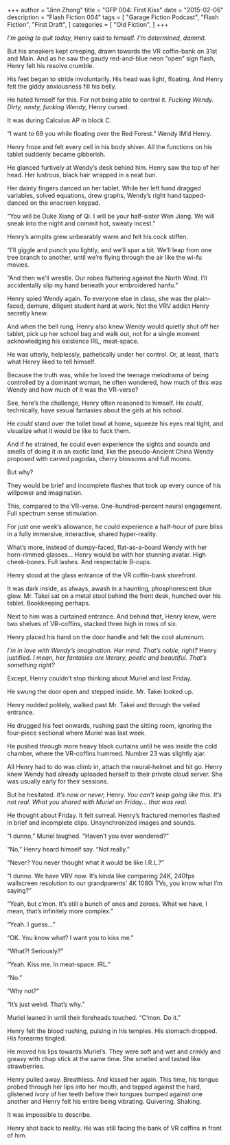 +++
author = "Jinn Zhong"
title = "GFP 004: First Kiss"
date = "2015-02-06"
description = "Flash Fiction 004"
tags = [
    "Garage Fiction Podcast",
    "Flash Fiction",
    "First Draft",
]
categories = [
    "Old Fiction",
]
+++

_I’m going to quit today,_ Henry said to himself. _I’m determined, dammit._

But his sneakers kept creeping, drawn towards the VR coffin-bank on 31st and Main. And as he saw the gaudy red-and-blue neon “open” sign flash, Henry felt his resolve crumble. 

His feet began to stride involuntarily. His head was light, floating. And Henry felt the giddy anxiousness fill his belly. 

He hated himself for this. For not being able to control it. _Fucking Wendy. Dirty, nasty, fucking Wendy,_ Henry cursed.

It was during Calculus AP in block C.

“I want to 69 you while floating over the Red Forest.” Wendy IM’d Henry.

Henry froze and felt every cell in his body shiver. All the functions on his tablet suddenly became gibberish. 

He glanced furtively at Wendy’s desk behind him. Henry saw the top of her head. Her lustrous, black hair wrapped in a neat bun. 

Her dainty fingers danced on her tablet. While her left hand dragged variables, solved equations, drew graphs, Wendy’s right hand tapped-danced on the onscreen keypad. 

“You will be Duke Xiang of Qi. I will be your half-sister Wen Jiang. We will sneak into the night and commit hot, sweaty incest.”

Henry’s armpits grew unbearably warm and felt his cock stiffen.

“I’ll giggle and punch you lightly, and we’ll spar a bit. We’ll leap from one tree branch to another, until we’re flying through the air like the wi-fu movies.

“And then we’ll wrestle. Our robes fluttering against the North Wind. I’ll accidentally slip my hand beneath your embroidered hanfu.”

Henry spied Wendy again. To everyone else in class, she was the plain-faced, demure, diligent student hard at work. Not the VRV addict Henry secretly knew.

And when the bell rung, Henry also knew Wendy would quietly shut off her tablet, pick up her school bag and walk out, not for a single moment acknowledging his existence IRL, meat-space.

He was utterly, helplessly, pathetically under her control. Or, at least, that’s what Henry liked to tell himself. 

Because the truth was, while he loved the teenage melodrama of being controlled by a dominant woman, he often wondered, how much of this was Wendy and how much of it was the VR-verse? 

See, here’s the challenge, Henry often reasoned to himself. He _could_, technically, have sexual fantasies about the girls at his school.

He _could_ stand over the toilet bowl at home, squeeze his eyes real tight, and visualize what it would be like to fuck them.

And if he strained, he could even experience the sights and sounds and smells of doing it in an exotic land, like the pseudo-Ancient China Wendy proposed with carved pagodas, cherry blossoms and full moons.

But why? 

They would be brief and incomplete flashes that took up every ounce of his willpower and imagination.

This, compared to the VR-verse. One-hundred-percent neural engagement. Full spectrum sense stimulation.

For just one week’s allowance, he could experience a half-hour of pure bliss in a fully immersive, interactive, shared hyper-reality.

What’s more, instead of dumpy-faced, flat-as-a-board Wendy with her horn-rimmed glasses... Henry would be with her stunning avatar. High cheek-bones. Full lashes. And respectable B-cups.

Henry stood at the glass entrance of the VR coffin-bank storefront. 

It was dark inside, as always, awash in a haunting, phosphorescent blue glow. Mr. Takei sat on a metal stool behind the front desk, hunched over his tablet. Bookkeeping perhaps.

Next to him was a curtained entrance. And behind that, Henry knew, were two shelves of VR-coffins, stacked three high in rows of six.

Henry placed his hand on the door handle and felt the cool aluminum.

_I’m in love with Wendy’s imagination. Her mind. That’s noble, right?_ Henry justified. _I mean, her fantasies are literary, poetic and beautiful. That’s something right?_

Except, Henry couldn’t stop thinking about Muriel and last Friday.

He swung the door open and stepped inside. Mr. Takei looked up.

Henry nodded politely, walked past Mr. Takei and through the veiled entrance.

He drugged his feet onwards, rushing past the sitting room, ignoring the four-piece sectional where Muriel was last week.

He pushed through more heavy black curtains until he was inside the cold chamber, where the VR-coffins hummed. Number 23 was slightly ajar.

All Henry had to do was climb in, attach the neural-helmet and hit go. Henry knew Wendy had already uploaded herself to their private cloud server. She was usually early for their sessions.

But he hesitated. _It’s now or never,_ Henry. _You can’t keep going like this. It’s not real. What you shared with Muriel on Friday... that was real._

He thought about Friday. It felt surreal. Henry’s fractured memories flashed in brief and incomplete clips. Unsynchronized images and sounds.

“I dunno,” Muriel laughed. “Haven’t you ever wondered?”

“No,” Henry heard himself say. “Not really.”

“Never? You never thought what it would be like I.R.L.?”

“I dunno. We have VRV now. It’s kinda like comparing 24K, 240fps wallscreen resolution to our grandparents’ 4K 1080i TVs, you know what I’m saying?”

“Yeah, but c’mon. It’s still a bunch of ones and zeroes. What we have, I mean, that’s infinitely more complex.”

“Yeah. I guess...”

“OK. You know what? I want you to kiss me.”

“What?! Seriously?”

“Yeah. Kiss me. In meat-space. IRL.”

“No.”

“Why not?”

“It’s just weird. That’s why.”

Muriel leaned in until their foreheads touched. “C’mon. Do it.”

Henry felt the blood rushing, pulsing in his temples. His stomach dropped. His forearms tingled.

He moved his lips towards Muriel’s. They were soft and wet and crinkly and greasy with chap stick at the same time. She smelled and tasted like strawberries.

Henry pulled away. Breathless. And kissed her again. This time, his tongue probed through her lips into her mouth, and tapped against the hard, glistened ivory of her teeth before their tongues bumped against one another and Henry felt his entire being vibrating. Quivering. Shaking.

It was impossible to describe.

Henry shot back to reality. He was still facing the bank of VR coffins in front of him.
